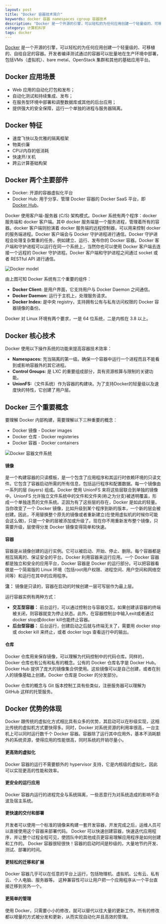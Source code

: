 ```yaml
---
layout: post
title: "Docker 容器技术简介"
keywords: docker 容器 namespaces cgroup 容器技术
description: "Docker 是一个开源的引擎，可以轻松的为任何应用创建一个轻量级的、可移植的、自给自足的容器"
category: 计算机科学
tags: docker
---
```


[Docker](https://www.docker.com/) 是一个开源的引擎，可以轻松的为任何应用创建一个轻量级的、可移植的、自给自足的容器。开发者编译测试通过的容器可以批量地在生产环境中部署，包括VMs（虚拟机）、bare metal、OpenStack 集群和其他的基础应用平台。

## Docker 应用场景

- Web 应用的自动化打包和发布；
- 自动化测试和持续集成、发布；
- 在服务型环境中部署和调整数据库或其他的后台应用；
- 提供强大的安全保障，运行一个单独的进程与服务器隔离。

## Docker 特征

-    速度飞快以及优雅的隔离框架
-    物美价廉
-    CPU/内存的低消耗
-    快速开/关机
-    跨云计算基础构架

## Docker 两个主要部件

-   Docker: 开源的容器虚拟化平台
-   Docker Hub: 用于分享、管理 Docker 容器的 Docker SaaS 平台，即 [Docker Hub](https://hub.docker.com/)。

Docker 使用客户端-服务器 (C/S) 架构模式。Docker 系统有两个程序：docker 服务端和 docker 客户端。其中 docker 服务端是一个服务进程，管理着所有的容器。docker 客户端则扮演着 docker 服务端的远程控制器，可以用来控制 docker 的服务端进程。Docker 客户端会与 Docker 守护进程进行通信。Docker 守护进程会处理复杂繁重的任务，例如建立、运行、发布你的 Docker 容器。Docker 客户端和守护进程可以运行在同一个系统上，当然你也可以使用 Docker 客户端去连接一个远程的 Docker 守护进程。Docker 客户端和守护进程之间通过 socket 或者 RESTful API 进行通信。

![Docker model](http://static.konghy.cn/xlwb/imgs/ww2/mw690/c3c88275jw1f2x82zduazj20g10djgmg.jpg)

由上图可知 Docker 系统有三个重要的组件：

-    **Docker Client:** 是用户界面，它支持用户与 Docker Daemon 之间通信。
-    **Docker Daemon:** 运行于主机上，处理服务请求。
-    **Docker Index:** 是中央 registry，支持拥有公有与私有访问权限的 Docker 容器镜像的备份。

Docker 对 Linux 环境有两个要求，一是 64 位系统，二是内核在 3.8 以上。

## Docker 核心技术

Docker 使用以下操作系统的功能来提高容器技术效率：

-    **Namespaces:** 充当隔离的第一级。确保一个容器中运行一个进程而且不能看到或影响容器外的其它进程。
-    **Control Groups:** 是 LXC 的重要组成部分，具有资源核算与限制的关键功能。
-    **UnionFS:**（文件系统）作为容器的构建块。为了支持Docker的轻量级以及速度快的特性，它创建了用户层。

## Docker 三个重要概念

要理解 Docker 内部构建，需要理解以下三种重要的概念：

-    Docker 镜像 - Docker images
-    Docker 仓库 - Docker registeries
-    Docker 容器 - Docker containers

![Docker 容器文件系统](http://static.konghy.cn/xlwb/imgs/ww1/mw690/c3c88275gw1f9hb481p1oj21kw0z0anj.jpg)

#### 镜像

是一个构建容器的只读模板，是一个包含了应用程序和其运行时依赖环境的只读文件。它包含了容器启动所需的所有信息，包括运行程序和配置数据。每一个镜像由一系列的层 (layers) 组成。Docker 使用 UnionFS 来将这些层联合到单独的镜像中。UnionFS 允许独立文件系统中的文件和文件夹(称之为分支)被透明覆盖，形成一个单独连贯的文件系统。正因为有了这些层的存在，Docker 是如此的轻量。当你改变了一个 Docker 镜像，比如升级到某个程序到新的版本，一个新的层会被创建。因此，不用替换整个原先的镜像或者重新建立(在使用虚拟机的时候你可能会这么做)，只是一个新的层被添加或升级了。现在你不用重新发布整个镜像，只需要升级，层使得分发 Docker 镜像变得简单和快速。

#### 容器

容器是从镜像创建的运行实例。它可以被启动、开始、停止、删除。每个容器都是相互隔离的、保证安全的平台。Docker 利用容器来运行应用。一个 Docker 容器都是独立和安全的应用平台，Docker 容器是 Docker 的运行部分。可以把容器看做是一个简易版的 Linux 环境（包括root用户权限、进程空间、用户空间和网络空间等）和运行在其中的应用程序。

**注：** 镜像是只读的，容器在启动的时候创建一层可写层作为最上层。

运行容器实例有两种方式：

- **交互型容器：** 前台运行，可以通过控制台与容器交互。如果创建该容器的终端被关闭，则容器就变为停止状态。此外，在容器控制台中输入exit或者通过docker stop或docker kill也能终止容器。
- **后台型容器：** 后台运行，创建启动之后就与终端无关了，需要用 docker stop 或 docker kill 来终止，或者 docker logs 查看运行中的输出。

#### 仓库

Docker 仓库用来保存镜像，可以理解为代码控制中的代码仓库。同样的，Docker 仓库也有公有和私有的概念。公有的 Docker 仓库名字是 Docker Hub。Docker Hub 提供了庞大的镜像集合供使用。这些镜像可以是自己创建，或者在别人的镜像基础上创建。Docker 仓库是 Docker 的分发部分。

Docker 仓库的概念与 Git 版本控制工具有些类似，注册服务器可以理解为 GitHub 这样的托管服务。

## Docker 优势的体现

Docker 跟传统的虚拟化方式相比具有众多的优势，其启动可以在秒级实现，这相比传统的虚拟机方式要快得多。同时，Docker 对系统资源的利用率很高，一台主机上可以同时运行数千个 Docker 容器。容器除了运行其中应用外，基本不消耗额外的系统资源，使得应用的性能很高，同时系统的开销尽量小。

#### 更高效的虚拟化

Docker 容器的运行不需要额外的 hypervisor 支持，它是内核级的虚拟化，因此可以实现更高的性能和效率。

#### 更安全的运行应用

Docker 容器内运行的进程完全与系统隔离，一些恶意行为对系统造成的影响不会波及宿主系统。

#### 更快速的交付和部署

开发者可以使用一个标准的镜像来构建一套开发容器，开发完成之后，运维人员可以直接使用这个容器来部署代码。 Docker 可以快速创建容器，快速迭代应用程序，并让整个过程全程可见，使团队中的其他成员更容易理解应用程序是如何创建和工作的。 Docker 容器很轻很快！容器的启动时间是秒级的，大量地节约开发、测试、部署的时间。

#### 更轻松的迁移和扩展

Docker 容器几乎可以在任意的平台上运行，包括物理机、虚拟机、公有云、私有云、个人电脑、服务器等。 这种兼容性可以让用户把一个应用程序从一个平台直接迁移到另外一个。

#### 更简单的管理

使用 Docker，只需要小小的修改，就可以替代以往大量的更新工作。所有的修改都以增量的方式被分发和更新，从而实现自动化并且高效的管理。
